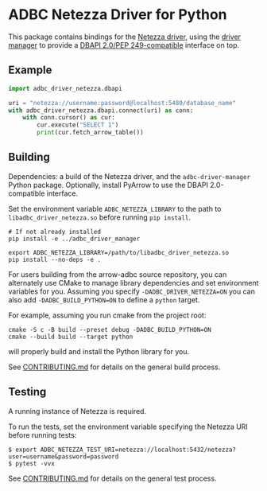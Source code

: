 <!---
  Licensed to the Apache Software Foundation (ASF) under one
  or more contributor license agreements.  See the NOTICE file
  distributed with this work for additional information
  regarding copyright ownership.  The ASF licenses this file
  to you under the Apache License, Version 2.0 (the
  "License"); you may not use this file except in compliance
  with the License.  You may obtain a copy of the License at

    http://www.apache.org/licenses/LICENSE-2.0

  Unless required by applicable law or agreed to in writing,
  software distributed under the License is distributed on an
  "AS IS" BASIS, WITHOUT WARRANTIES OR CONDITIONS OF ANY
  KIND, either express or implied.  See the License for the
  specific language governing permissions and limitations
  under the License.
-->

# ADBC Netezza Driver for Python

This package contains bindings for the [Netezza driver][Netezza], using
the [driver manager][driver-manager] to provide a [DBAPI 2.0/PEP
249-compatible][dbapi] interface on top.

[dbapi]: https://peps.python.org/pep-0249/
[driver-manager]: https://arrow.apache.org/adbc/current/python/driver_manager.html
[netezza]: https://arrow.apache.org/adbc/current/driver/netezza.html

## Example

```python
import adbc_driver_netezza.dbapi

uri = "netezza://username:password@localhost:5480/database_name"
with adbc_driver_netezza.dbapi.connect(uri) as conn:
    with conn.cursor() as cur:
        cur.execute("SELECT 1")
        print(cur.fetch_arrow_table())
```


## Building

Dependencies: a build of the Netezza driver, and the
`adbc-driver-manager` Python package.  Optionally, install PyArrow to
use the DBAPI 2.0-compatible interface.

Set the environment variable `ADBC_NETEZZA_LIBRARY` to the path to
`libadbc_driver_netezza.so` before running `pip install`.

```
# If not already installed
pip install -e ../adbc_driver_manager

export ADBC_NETEZZA_LIBRARY=/path/to/libadbc_driver_netezza.so
pip install --no-deps -e .
```

For users building from the arrow-adbc source repository, you can alternately use CMake to manage library dependencies and set environment variables for you. Assuming you specify ``-DADBC_DRIVER_NETEZZA=ON`` you can also add ``-DADBC_BUILD_PYTHON=ON`` to define a ``python`` target.

For example, assuming you run cmake from the project root:

```shell
cmake -S c -B build --preset debug -DADBC_BUILD_PYTHON=ON
cmake --build build --target python
```

will properly build and install the Python library for you.

See [CONTRIBUTING.md](../../CONTRIBUTING.md) for details on the
general build process.

## Testing

A running instance of Netezza is required.

To run the tests, set the environment variable specifying the
Netezza URI before running tests:

```shell
$ export ADBC_NETEZZA_TEST_URI=netezza://localhost:5432/netezza?user=username&password=password
$ pytest -vvx
```

See [CONTRIBUTING.md](../../CONTRIBUTING.md) for details on the
general test process.
